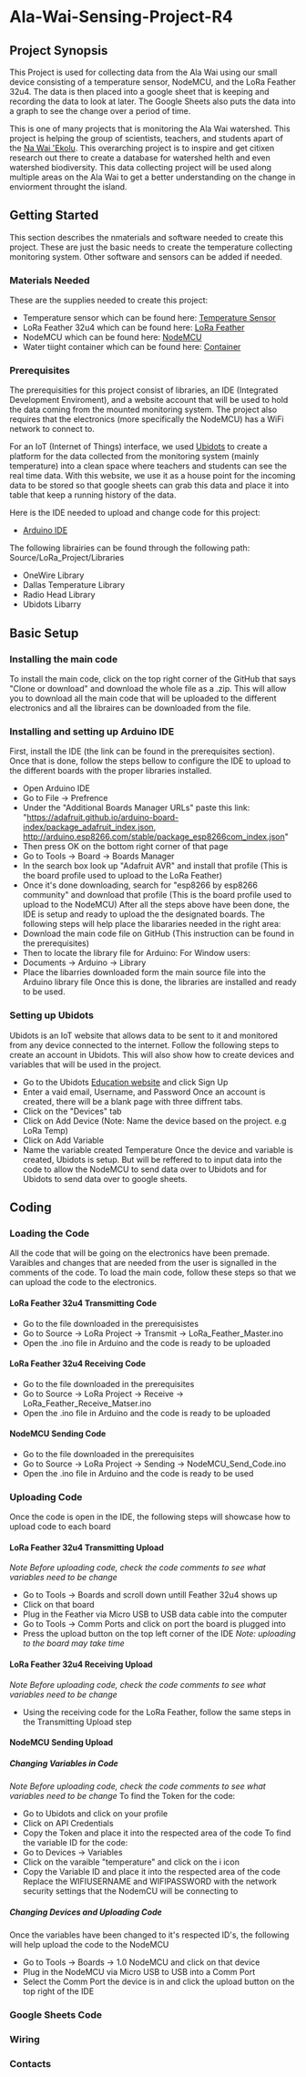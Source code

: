 # Ala-Wai-Sensing-Project-R4
## Project Synopsis
This Project is used for collecting data from the Ala Wai using our small device consisting of a temperature sensor, NodeMCU, and the LoRa Feather 32u4. The data is then placed into a google sheet that is keeping and recording the data to look at later. The Google Sheets also puts the data into a graph to see the change over a period of time. 

This is one of many projects that is monitoring the Ala Wai watershed. This project is helping the group of scientists, teachers, and students apart of the [Na Wai 'Ekolu](https://www.nawaiekolu.org/). This overarching project is to inspire and get citixen research out there to create a database for watershed helth and even watershed biodiversity. This data collecting project will be used along multiple areas on the Ala Wai to get a better understanding on the change in enviorment throught the island. 

## Getting Started
This section describes the nmaterials and software needed to create this project. These are just the basic needs to create the temperature collecting monitoring system. Other software and sensors can be added if needed. 
### Materials Needed
These are the supplies needed to create this project: 
* Temperature sensor which can be found here: [Temperature Sensor](https://www.sparkfun.com/products/11050)
* LoRa Feather 32u4 which can be found here: [LoRa Feather](https://www.adafruit.com/product/3078)
* NodeMCU which can be found here: [NodeMCU](https://www.amazon.com/HiLetgo-Internet-Development-Wireless-Micropython/dp/B010O1G1ES)
* Water tiight container which can be found here: [Container](https://www.mcmaster.com/#electrical-enclosures/=1bru0h2)

### Prerequisites
The prerequisities for this project consist of libraries, an IDE (Integrated Development Enviroment), and a website account that will be used to hold the data coming from the mounted monitoring system. The project also requires that the electronics (more specifically the NodeMCU) has a WiFi network to connect to.

For an IoT (Internet of Things) interface, we used [Ubidots](https://ubidots.com/education/) to create a platform for the data collected
from the monitoring system (mainly temperature) into a clean space where teachers and students can see the real time data. With this website, we use it as a house point for the incoming data to be stored so that google sheets can grab this data and place it into table that keep a running history of the data. 

Here is the IDE needed to upload and change code for this project:

* [Arduino IDE](https://www.arduino.cc/en/Main/Software)

The following librairies can be found through the following path: Source/LoRa_Project/Libraries
* OneWire Library
* Dallas Temperature Library
* Radio Head Library
* Ubidots Libarry

## Basic Setup
### Installing the main code
To install the main code, click on the top right corner of the GitHub that says "Clone or download" and download the whole file as a .zip. This will allow you to download all the main code that will be uploaded to the different electronics and all the libraires can be downloaded from the file. 

### Installing and setting up Arduino IDE
First, install the IDE (the link can be found in the prerequisites section). Once that is done, follow the steps bellow to configure the IDE to upload to the different boards with the proper libraries installed.
* Open Arduino IDE 
* Go to File -> Prefrence
* Under the "Additional Boards Manager URLs" paste this link: "https://adafruit.github.io/arduino-board-index/package_adafruit_index.json, http://arduino.esp8266.com/stable/package_esp8266com_index.json" 
* Then press OK on the bottom right corner of that page
* Go to Tools -> Board -> Boards Manager
* In the search box look up "Adafruit AVR" and install that profile (This is the board profile used to upload to the LoRa Feather)
* Once it's done downloading, search for "esp8266 by esp8266 community" and download that profile (This is the board profile used to upload to the NodeMCU)
After all the steps above have been done, the IDE is setup and ready to upload the the designated boards. The following steps will help place the libararies needed in the right area:
* Download the main code file on GitHub (This instruction can be found in the prerequisites)
* Then to locate the library file for Arduino:
For Window users:
* Documents -> Arduino -> Library
* Place the libarries downloaded form the main source file into the Arduino library file
Once this is done, the libraries are installed and ready to be used. 

### Setting up Ubidots
Ubidots is an IoT website that allows data to be sent to it and monitored from any device connected to the internet. Follow the following steps to create an account in Ubidots. This will also show how to create devices and variables that will be used in the project. 
* Go to the Ubidots [Education website](https://ubidots.com/education/) and click Sign Up
* Enter a vaid email, Username, and Password 
Once an account is created, there will be a blank page with three diffrent tabs.
* Click on the "Devices" tab 
* Click on Add Device (Note: Name the device based on the project. e.g LoRa Temp)
* Click on Add Variable 
* Name the variable created Temperature
Once the device and variable is created, Ubidots is setup. But will be reffered to to input data into the code to allow the NodeMCU to send data over to Ubidots and for Ubidots to send data over to google sheets. 

## Coding
### Loading the Code
All the code that will be going on the electronics have been premade. Varaibles and changes that are needed from the user is signalled in the comments of the code. To load the main code, follow these steps so that we can upload the code to the electronics.
#### LoRa Feather 32u4 Transmitting Code
* Go to the file downloaded in the prerequisistes 
* Go to Source -> LoRa Project -> Transmit -> LoRa_Feather_Master.ino 
* Open the .ino file in Arduino and the code is ready to be uploaded
#### LoRa Feather 32u4 Receiving Code
* Go to the file downloaded in the prerequisites
* Go to Source -> LoRa Project -> Receive -> LoRa_Feather_Receive_Matser.ino
* Open the .ino file in Arduino and the code is ready to be uploaded 
#### NodeMCU Sending Code
* Go to the file downloaded in the prerequisites
* Go to Source -> LoRa Project -> Sending -> NodeMCU_Send_Code.ino
* Open the .ino file in Arduino and the code is ready to be used 

### Uploading Code
Once the code is open in the IDE, the following steps will showcase how to upload code to each board
#### LoRa Feather 32u4 Transmitting Upload
*Note Before uploading code, check the code comments to see what variables need to be change* 
* Go to Tools -> Boards and scroll down untill Feather 32u4 shows up
* Click on that board 
* Plug in the Feather via Micro USB to USB data cable into the computer
* Go to Tools -> Comm Ports and click on port the board is plugged into 
* Press the upload button on the top left corner of the IDE
*Note: uploading to the board may take time*
#### LoRa Feather 32u4 Receiving Upload
*Note Before uploading code, check the code comments to see what variables need to be change* 
* Using the receiving code for the LoRa Feather, follow the same steps in the Transmitting Upload step
#### NodeMCU Sending Upload
##### Changing Variables in Code
*Note Before uploading code, check the code comments to see what variables need to be change* 
To find the Token for the code:
* Go to Ubidots and click on your profile
* Click on API Credentials
* Copy the Token and place it into the respected area of the code
To find the variable ID for the code:
* Go to Devices -> Variables
* Click on the varaible "temperature" and click on the i icon
* Copy the Variable ID and place it into the respected area of the code
Replace the WIFIUSERNAME and WIFIPASSWORD with the network security settings that the NodemCU will be connecting to
##### Changing Devices and Uploading Code
Once the variables have been changed to it's respected ID's, the following will help upload the code to the NodeMCU
* Go to Tools -> Boards -> 1.0 NodeMCU and click on that device
* Plug in the NodeMCU via Micro USB to USB into a Comm Port
* Select the Comm Port the device is in and click the upload button on the top right of the IDE

### Google Sheets Code

### Wiring

### Contacts



